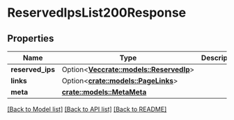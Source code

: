 # ReservedIpsList200Response

## Properties

Name | Type | Description | Notes
------------ | ------------- | ------------- | -------------
**reserved_ips** | Option<[**Vec<crate::models::ReservedIp>**](reserved_ip.md)> |  | [optional]
**links** | Option<[**crate::models::PageLinks**](page_links.md)> |  | [optional]
**meta** | [**crate::models::MetaMeta**](meta_meta.md) |  | 

[[Back to Model list]](../README.md#documentation-for-models) [[Back to API list]](../README.md#documentation-for-api-endpoints) [[Back to README]](../README.md)


